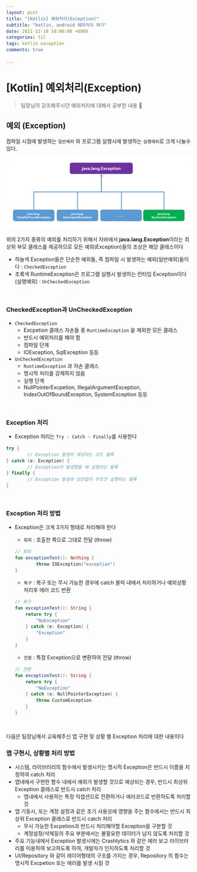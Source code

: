 ```yaml
---
layout: post
title: "[Kotlin] 예외처리(Exception)"
subtitle: "kotlin, android 예외처리 하기"
date: 2021-12-18 10:00:00 +0900
categories: til
tags: kotlin exception
comments: true

---
```




# [Kotlin] 예외처리(Exception)



> 팀장님이 강조해주시던 예외처리에 대해서 공부한 내용 🙂



## 예외 (Exception)

컴파일 시점에 발생하는 `일반예외` 와 프로그램 실행시에 발생하는 `실행예외`로 크게 나눌수 있다.



![postman_test](/img/in-post/exception_1.png)



위의 2가지 종류의 예외를 처리하기 위해서 자바에서 **java.lang.Exception**이라는 최상위 부모 클래스를 제공하므로 모든 예외(Exception)들의 조상은 해당 클래스이다

- 하늘색 Exception들은 단순한 예외들, 즉 컴파일 시 발생하는 예외(일반예외)들이다 : `CheckedException`
- 초록색 RuntimeException은 프로그램 실행시 발생하는 런타임 Exception이다 (실행예외) : `UnCheckedException`

<br/>

### CheckedException과 UnCheckedException

- `CheckedException`
    - Excpetion 클래스 자손들 중 `RuntimeException` 을 제외한 모든 클래스
    - 반드시 예외처리를 해야 함
    - 컴파일 단계
    - IOException, SqlException 등등
- `UnCheckedException`
    - `RuntimeException` 과 자손 클래스
    - 명시적 처리를 강제하지 않음
    - 실행 단계
    - NullPointerExcpetion, IllegalArgumentException, IndexOutOfBoundException, SystemException 등등

<br/>

### Exception 처리

- Exception 처리는  `Try - Catch - Finally`를 사용한다

```kotlin
try {
		// Exception 발생이 예상되는 코드 블록
} catch (e: Exception) {
		// Exception이 발생했을 때 실행되는 블록
} finally {
		// Exception 발생과 상관없이 무조건 실행되는 블록
}
```

<br/>

### Exception 처리 방법

- Exception은 크게 3가지 형태로 처리해야 한다

    - `회피` : 호출한 쪽으로 그대로 전달 (throw)

    ```kotlin
    // 회피
    fun exceptionTest(): Nothing {
    		throw IOException("exception")
    }
    ```

    - `복구` : 복구 또는 무시 가능한 경우에 catch 블럭 내에서 처리하거나 예외상황 처리후 에러 코드 반환

    ```kotlin
    // 복구
    fun exceptionTest(): String {
        return try {
            "NoException"
        } catch (e: Exception) {
            "Exception"
        }
    }
    ```

    - `전환` : 특정 Exception으로 변환하여 전달 (throw)

    ```kotlin
    // 전환
    fun exceptionTest(): String {
        return try {
            "NoException"
        } catch (e: NullPointerException) {
            throw CustomException
        }
    }
    ```

<br/>

다음은 팀장님께서 교육해주신 앱 구현 및 상황 별 Exception 처리에 대한 내용이다

### **앱 구현시, 상황별 처리 방법**

- 시스템, 라이브러리의 함수에서 발생시키는 명시적 Exception은 반드시 이름을 지정하여 catch 처리
- 앱내에서 구현한 함수 내에서 예외가 발생할 것으로 예상되는 경우, 반드시 최상위 Exception 클래스로 반드시 catch 처리
    - 앱내에서 사용하는 특정 익셉션으로 전환하거나 에러코드로 반환하도록 처리할 것
- 앱 기동시, 또는 계정 설정과 같은 초기 사용성에 영향을 주는 함수에서는 반드시 최상위 Exception 클래스로 반드시 catch 처리
    - 무시 가능한 Excpetion과 반드시 처리해야할 Exception을 구분할 것
    - 계정설정/삭제등의 주요 부분에서는 불필요한 데이터가 남지 않도록 처리할 것
- 주요 기능내에서 Exception 발생시에는 Crashlytics 와 같은 에러 보고 라이브러리를 이용하여 보고하도록 하여, 개발자가 인지하도록 처리할 것
- UI/Repository 와 같이 레이어형태의 구조를 가지는 경우, Repository 의 함수는 명시적 Excpetion 또는 에러를 발생 시킬 것
